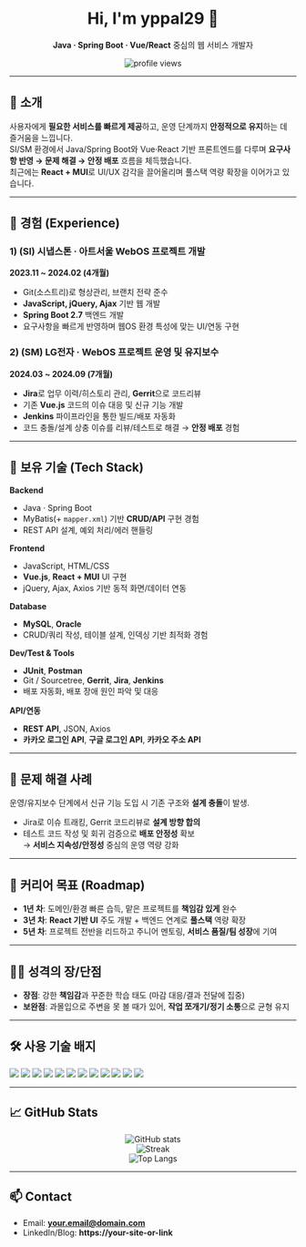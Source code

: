 <!-- 헤더 -->
<div align="center">
  <h1>Hi, I'm <b>yppal29</b> 👋</h1>
  <p><b>Java · Spring Boot · Vue/React</b> 중심의 웹 서비스 개발자</p>
  <img src="https://komarev.com/ghpvc/?username=yppal29&label=Visitors&style=flat&color=0F62FE" alt="profile views" />
</div>

---

## 🚀 소개
사용자에게 **필요한 서비스를 빠르게 제공**하고, 운영 단계까지 **안정적으로 유지**하는 데 즐거움을 느낍니다.  
SI/SM 환경에서 Java/Spring Boot와 Vue·React 기반 프론트엔드를 다루며 **요구사항 반영 → 문제 해결 → 안정 배포** 흐름을 체득했습니다.  
최근에는 **React + MUI**로 UI/UX 감각을 끌어올리며 풀스택 역량 확장을 이어가고 있습니다.

---

## 💼 경험 (Experience)

### 1) (SI) 시냅스톤 · **아트서울 WebOS 프로젝트 개발**  
**2023.11 ~ 2024.02 (4개월)**  
- Git(소스트리)로 형상관리, 브랜치 전략 준수  
- **JavaScript, jQuery, Ajax** 기반 웹 개발  
- **Spring Boot 2.7** 백엔드 개발  
- 요구사항을 빠르게 반영하며 웹OS 환경 특성에 맞는 UI/연동 구현

### 2) (SM) LG전자 · **WebOS 프로젝트 운영 및 유지보수**  
**2024.03 ~ 2024.09 (7개월)**  
- **Jira**로 업무 이력/히스토리 관리, **Gerrit**으로 코드리뷰  
- 기존 **Vue.js** 코드의 이슈 대응 및 신규 기능 개발  
- **Jenkins** 파이프라인을 통한 빌드/배포 자동화  
- 코드 충돌/설계 상충 이슈를 리뷰/테스트로 해결 → **안정 배포** 경험

---

## 🧠 보유 기술 (Tech Stack)

**Backend**
- Java · Spring Boot  
- MyBatis(+ `mapper.xml`) 기반 **CRUD/API** 구현 경험  
- REST API 설계, 예외 처리/에러 핸들링

**Frontend**
- JavaScript, HTML/CSS  
- **Vue.js**, **React + MUI** UI 구현  
- jQuery, Ajax, Axios 기반 동적 화면/데이터 연동

**Database**
- **MySQL**, **Oracle**  
- CRUD/쿼리 작성, 테이블 설계, 인덱싱 기반 최적화 경험

**Dev/Test & Tools**
- **JUnit**, **Postman**  
- Git / Sourcetree, **Gerrit**, **Jira**, **Jenkins**  
- 배포 자동화, 배포 장애 원인 파악 및 대응

**API/연동**
- **REST API**, JSON, Axios  
- **카카오 로그인 API**, **구글 로그인 API**, **카카오 주소 API**

---

## 🧩 문제 해결 사례
운영/유지보수 단계에서 신규 기능 도입 시 기존 구조와 **설계 충돌**이 발생.  
- Jira로 이슈 트래킹, Gerrit 코드리뷰로 **설계 방향 합의**  
- 테스트 코드 작성 및 회귀 검증으로 **배포 안정성** 확보  
→ **서비스 지속성/안정성** 중심의 운영 역량 강화

---

## 🎯 커리어 목표 (Roadmap)
- **1년 차**: 도메인/환경 빠른 습득, 맡은 프로젝트를 **책임감 있게** 완수  
- **3년 차**: **React 기반 UI** 주도 개발 + 백엔드 연계로 **풀스택** 역량 확장  
- **5년 차**: 프로젝트 전반을 리드하고 주니어 멘토링, **서비스 품질/팀 성장**에 기여

---

## 🙋‍♂️ 성격의 장/단점
- **장점**: 강한 **책임감**과 꾸준한 학습 태도 (마감 대응/결과 전달에 집중)  
- **보완점**: 과몰입으로 주변을 못 볼 때가 있어, **작업 쪼개기/정기 소통**으로 균형 유지

---

## 🛠 사용 기술 배지 
<p>
  <img src="https://img.shields.io/badge/Java-007396?logo=openjdk&logoColor=white" />
  <img src="https://img.shields.io/badge/Spring%20Boot-6DB33F?logo=springboot&logoColor=white" />
  <img src="https://img.shields.io/badge/MyBatis-B7178C?logo=databricks&logoColor=white" />
  <img src="https://img.shields.io/badge/MySQL-4479A1?logo=mysql&logoColor=white" />
  <img src="https://img.shields.io/badge/Oracle-F80000?logo=oracle&logoColor=white" />
  <img src="https://img.shields.io/badge/Vue.js-42B883?logo=vuedotjs&logoColor=white" />
  <img src="https://img.shields.io/badge/React-61DAFB?logo=react&logoColor=black" />
  <img src="https://img.shields.io/badge/MUI-007FFF?logo=mui&logoColor=white" />
  <img src="https://img.shields.io/badge/Jenkins-D24939?logo=jenkins&logoColor=white" />
  <img src="https://img.shields.io/badge/Jira-0052CC?logo=jira&logoColor=white" />
  <img src="https://img.shields.io/badge/Gerrit-EEEEEE?logo=google&logoColor=black" />
  <img src="https://img.shields.io/badge/Postman-FF6C37?logo=postman&logoColor=white" />
</p>

---

## 📈 GitHub Stats
<div align="center">

<picture>
  <source 
    srcset="https://github-readme-stats.vercel.app/api?username=yppal29&show_icons=true&hide_title=true&hide_border=true&rank_icon=github&theme=github_dark"
    media="(prefers-color-scheme: dark)" />
  <img 
    src="https://github-readme-stats.vercel.app/api?username=yppal29&show_icons=true&hide_title=true&hide_border=true&rank_icon=github"
    alt="GitHub stats" />
</picture>

<br/>

<picture>
  <source 
    srcset="https://github-readme-streak-stats.herokuapp.com?user=yppal29&hide_border=true&theme=dark"
    media="(prefers-color-scheme: dark)" />
  <img 
    src="https://github-readme-streak-stats.herokuapp.com?user=yppal29&hide_border=true"
    alt="Streak" />
</picture>

<br/>

<picture>
  <source 
    srcset="https://github-readme-stats.vercel.app/api/top-langs/?username=yppal29&layout=compact&langs_count=8&hide_border=true&theme=github_dark"
    media="(prefers-color-scheme: dark)" />
  <img 
    src="https://github-readme-stats.vercel.app/api/top-langs/?username=yppal29&layout=compact&langs_count=8&hide_border=true"
    alt="Top Langs" />
</picture>

</div>

<!-- 활동 그래프 (원하면 주석 해제)
<div align="center">
  <img 
    src="https://github-readme-activity-graph.vercel.app/graph?username=yppal29&theme=github-compact&hide_border=true"
    alt="activity graph" />
</div>
-->

---

## 📫 Contact
- Email: **your.email@domain.com**  <!-- ✏️ 실제 메일로 변경 -->
- LinkedIn/Blog: **https://your-site-or-link**  <!-- ✏️ 있으면 추가 -->
